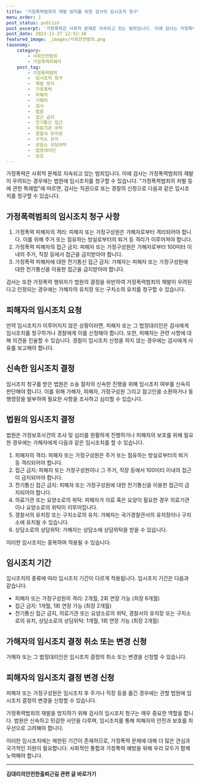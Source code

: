 ```yaml
---
title: '가정폭력범죄의 재발 방지를 위한 검사의 임시조치 청구'
menu_order: 1
post_status: publish
post_excerpt: '가정폭력은 사회적 문제로 지속되고 있는 범죄입니다. 이에 검사는 가정폭력범죄의 재발이 우려되는 경우에는 법원에 임시조치를 청구할 수 있습니다.  가정폭력범죄의 처벌 등에 관한 특례법 에 따르면, 검사는 직권으로 또는 경찰의 신청으로 다음과 같은 임시조치를 청구할 수 있습니다.'
post_date: 2023-11-27 12:52:10
featured_image: _images/사회안전범죄.png
taxonomy:
    category:
        - 사회안전범죄
        - 가정폭력피해자
    post_tag:
        - 가정폭력범죄
        -  임시조치 청구
        -  재발 방지
        -  가정폭력
        -  피해자
        -  가해자
        -  검사
        -  법원
        -  접근 금지
        -  전기통신 접근
        -  의료기관 위탁
        -  경찰서 유치장
        -  구치소 유치
        -  상담소 상담위탁
        -  법정대리인
        -  보호
---
```



가정폭력은 사회적 문제로 지속되고 있는 범죄입니다. 이에 검사는 가정폭력범죄의 재발이 우려되는 경우에는 법원에 임시조치를 청구할 수 있습니다. "가정폭력범죄의 처벌 등에 관한 특례법"에 따르면, 검사는 직권으로 또는 경찰의 신청으로 다음과 같은 임시조치를 청구할 수 있습니다.

## 가정폭력범죄의 임시조치 청구 사항

1. 가정폭력 피해자의 격리: 피해자 또는 가정구성원은 가해자로부터 격리되어야 합니다. 이를 위해 주거 또는 점유하는 방실로부터의 퇴거 등 격리가 이루어져야 합니다.
2. 가정폭력 피해자의 접근 금지: 피해자 또는 가정구성원은 가해자로부터 100미터 이내의 주거, 직장 등에서 접근을 금지받아야 합니다.
3. 가정폭력 피해자에 대한 전기통신 접근 금지: 가해자는 피해자 또는 가정구성원에 대한 전기통신을 이용한 접근을 금지받아야 합니다.

검사는 또한 가정폭력 행위자가 법원의 결정을 위반하여 가정폭력범죄의 재발이 우려된다고 인정되는 경우에는 가해자의 유치장 또는 구치소의 유치를 청구할 수 있습니다.

## 피해자의 임시조치 요청

만약 임시조치가 이루어지지 않은 상황이라면, 피해자 또는 그 법정대리인은 검사에게 임시조치를 청구하거나 경찰에게 이를 신청해야 합니다. 또한, 피해자는 관련 사항에 대해 의견을 진술할 수 있습니다. 경찰이 임시조치 신청을 하지 않는 경우에는 검사에게 사유를 보고해야 합니다.

## 신속한 임시조치 결정

임시조치 청구를 받은 법원은 소송 절차의 신속한 진행을 위해 임시조치 여부를 신속히 판단해야 합니다. 이를 위해 가해자, 피해자, 가정구성원 그리고 참고인을 소환하거나 동행영장을 발부하여 필요한 사항을 조사하고 심리할 수 있습니다.

## 법원의 임시조치 결정

법원은 가정보호사건의 조사 및 심리를 원활하게 진행하거나 피해자의 보호를 위해 필요한 경우에는 가해자에게 다음과 같은 임시조치를 할 수 있습니다.

1. 피해자의 격리: 피해자 또는 가정구성원은 주거 또는 점유하는 방실로부터의 퇴거 등 격리되어야 합니다.
2. 접근 금지: 피해자 또는 가정구성원이나 그 주거, 직장 등에서 100미터 이내의 접근이 금지되어야 합니다.
3. 전기통신 접근 금지: 피해자 또는 가정구성원에 대한 전기통신을 이용한 접근이 금지되어야 합니다.
4. 의료기관 또는 요양소로의 위탁: 피해자가 의료 혹은 요양이 필요한 경우 의료기관이나 요양소로의 위탁이 이루어집니다.
5. 경찰서의 유치장 또는 구치소로의 유치: 가해자는 국가경찰관서의 유치장이나 구치소에 유치될 수 있습니다.
6. 상담소로의 상담위탁: 가해자는 상담소에 상담위탁을 받을 수 있습니다.

이러한 임시조치는 중복하여 적용될 수 있습니다.

## 임시조치 기간

임시조치의 종류에 따라 임시조치 기간이 다르게 적용됩니다. 임시조치 기간은 다음과 같습니다.

- 피해자 또는 가정구성원의 격리: 2개월, 2회 연장 가능 (최장 6개월)
- 접근 금지: 1개월, 1회 연장 가능 (최장 2개월)
- 전기통신 접근 금지, 의료기관 또는 요양소로의 위탁, 경찰서의 유치장 또는 구치소로의 유치, 상담소로의 상담위탁: 1개월, 1회 연장 가능 (최장 2개월)

## 가해자의 임시조치 결정 취소 또는 변경 신청

가해자 또는 그 법정대리인은 임시조치 결정의 취소 또는 변경을 신청할 수 있습니다.

## 피해자의 임시조치 결정 변경 신청

피해자 또는 가정구성원은 임시조치 후 주거나 직장 등을 옮긴 경우에는 관할 법원에 임시조치 결정의 변경을 신청할 수 있습니다.

가정폭력범죄의 재발을 방지하기 위해 검사의 임시조치 청구는 매우 중요한 역할을 합니다. 법원은 신속하고 민감한 사안을 다루며, 임시조치를 통해 피해자의 안전과 보호를 최우선으로 고려해야 합니다.

이러한 임시조치에는 제한된 기간이 존재하므로, 가정폭력 문제에 대해 더 많은 관심과 국가적인 지원이 필요합니다. 사회적인 통합과 가정폭력 예방을 위해 우리 모두가 함께 노력해야 합니다.
<!-- wp:separator -->
<hr class="wp-block-separator has-alpha-channel-opacity"/>
<!-- /wp:separator -->

<!-- wp:group {"backgroundColor":"base","layout":{"type":"constrained"}} -->
<div class="wp-block-group has-base-background-color has-background"><!-- wp:paragraph {"align":"center","fontSize":"medium"} -->
<p class="has-text-align-center has-large-font-size"><strong>김대리의안전한출퇴근길 관련 글 바로가기</strong></p>
<!-- /wp:paragraph -->


<!-- wp:latest-posts
{"categories":[{"id":1794,"count":19,"description":"","link":"https://uknowlaw.com/category/%ea%b9%80%eb%8c%80%eb%a6%ac%ec%9d%98%ec%95%88%ec%a0%84%ed%95%9c%ec%b6%9c%ed%87%b4%ea%b7%bc%ea%b8%b8/","name":"김대리의안전한출퇴근길","slug":"김대리의안전한출퇴근길","taxonomy":"category","parent":0,"meta":[],"_links":{"self":[{"href":"https://uknowlaw.com/wp-json/wp/v2/categories/1794"}],"collection":[{"href":"https://uknowlaw.com/wp-json/wp/v2/categories"}],"about":[{"href":"https://uknowlaw.com/wp-json/wp/v2/taxonomies/category"}],"wp:post_type":[{"href":"https://uknowlaw.com/wp-json/wp/v2/posts?categories=1794"}],"curies":[{"name":"wp","href":"https://api.w.org/{rel}","templated":true}]}}],"postsToShow":100,"excerptLength":28,"postLayout":"grid","columns":2,"featuredImageAlign":"left","featuredImageSizeSlug":"large","fontSize":"small"} /--></div>
<!-- /wp:group -->